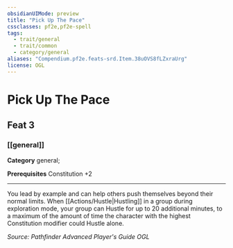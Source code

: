 ```yaml
---
obsidianUIMode: preview
title: "Pick Up The Pace"
cssclasses: pf2e,pf2e-spell
tags:
  - trait/general
  - trait/common
  - category/general
aliases: "Compendium.pf2e.feats-srd.Item.38uOVS8fLZxraUrg"
license: OGL
---
```

# Pick Up The Pace
## Feat 3
### [[general]]

**Category** general; 



**Prerequisites** Constitution +2
* * *
You lead by example and can help others push themselves beyond their normal limits. When [[Actions/Hustle|Hustling]] in a group during exploration mode, your group can Hustle for up to 20 additional minutes, to a maximum of the amount of time the character with the highest Constitution modifier could Hustle alone.

*Source: Pathfinder Advanced Player's Guide*
*OGL*